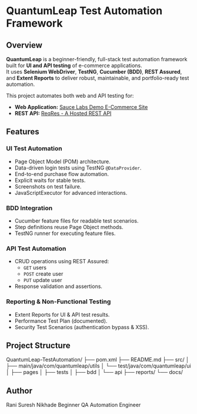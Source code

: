 # QuantumLeap Test Automation Framework

## Overview
**QuantumLeap** is a beginner-friendly, full-stack test automation framework built for **UI and API testing** of e-commerce applications.  
It uses **Selenium WebDriver**, **TestNG**, **Cucumber (BDD)**, **REST Assured**, and **Extent Reports** to deliver robust, maintainable, and portfolio-ready test automation.

This project automates both web and API testing for:

- **Web Application:** [Sauce Labs Demo E-Commerce Site](https://www.saucedemo.com/)  
- **REST API:** [ReqRes - A Hosted REST API](https://reqres.in/)
  
## Features

### UI Test Automation
- Page Object Model (POM) architecture.
- Data-driven login tests using TestNG `@DataProvider`.
- End-to-end purchase flow automation.
- Explicit waits for stable tests.
- Screenshots on test failure.
- JavaScriptExecutor for advanced interactions.

### BDD Integration
- Cucumber feature files for readable test scenarios.
- Step definitions reuse Page Object methods.
- TestNG runner for executing feature files.

### API Test Automation
- CRUD operations using REST Assured:
  - `GET` users
  - `POST` create user
  - `PUT` update user
- Response validation and assertions.

### Reporting & Non-Functional Testing
- Extent Reports for UI & API test results.
- Performance Test Plan (documented).
- Security Test Scenarios (authentication bypass & XSS).

## Project Structure

QuantumLeap-TestAutomation/
├── pom.xml
├── README.md
├── src/
│ ├── main/java/com/quantumleap/utils
│ └── test/java/com/quantumleap/ui
│ ├── pages
│ ├── tests
│ ├── bdd
│ └── api
├── reports/
└── docs/

## Author
Rani Suresh Nikhade
Beginner QA Automation Engineer
